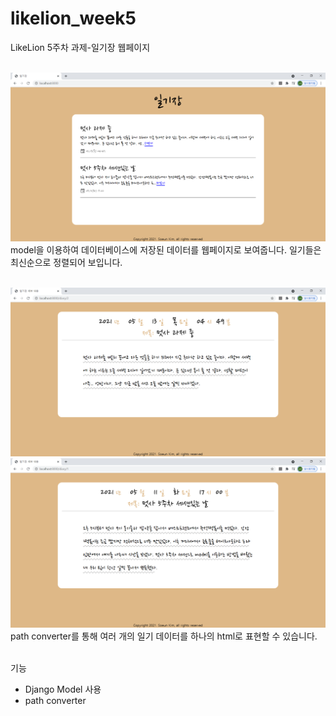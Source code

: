 # likelion_week5
LikeLion 5주차 과제-일기장 웹페이지<br><br>

![home](./forREADME/home.png)  
model을 이용하여 데이터베이스에 저장된 데이터를 웹페이지로 보여줍니다. 일기들은 최신순으로 정렬되어 보입니다.<br><br>

![diary2](./forREADME/diary2.png)  
![diary1](./forREADME/diary1.png)  
path converter를 통해 여러 개의 일기 데이터를 하나의 html로 표현할 수 있습니다.<br><br>

기능  
- Django Model 사용  
- path converter   